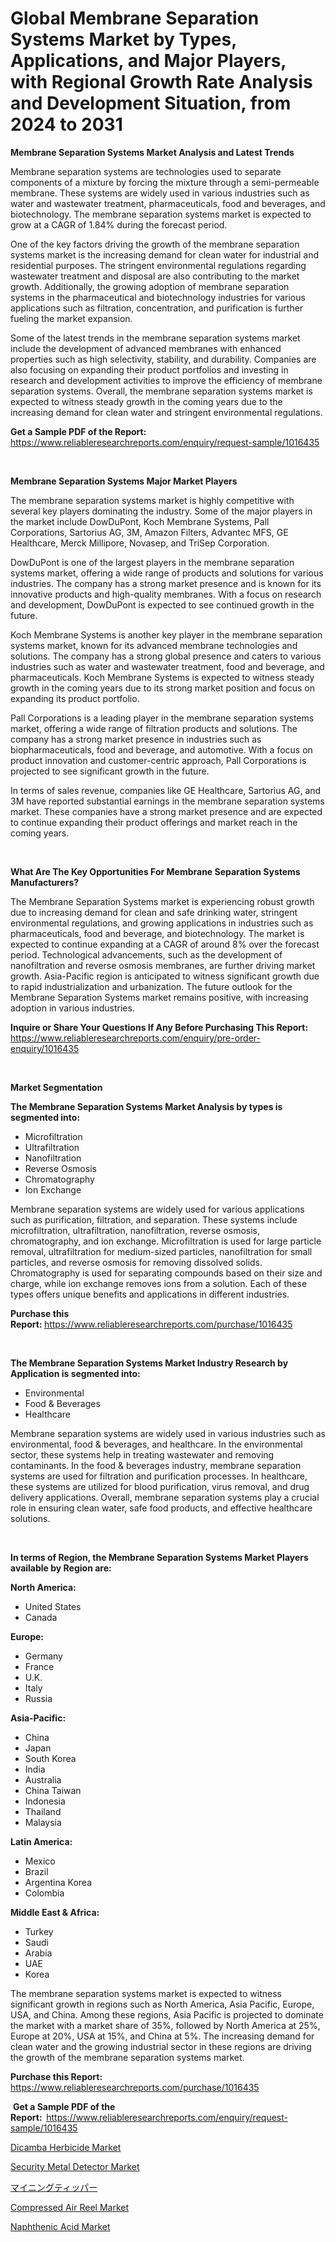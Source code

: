 <p><h1>Global Membrane Separation Systems Market by Types, Applications, and Major Players, with Regional Growth Rate Analysis and Development Situation, from 2024 to 2031</h1></p><p><strong>Membrane Separation Systems Market Analysis and Latest Trends</strong></p>
<p><p>Membrane separation systems are technologies used to separate components of a mixture by forcing the mixture through a semi-permeable membrane. These systems are widely used in various industries such as water and wastewater treatment, pharmaceuticals, food and beverages, and biotechnology. The membrane separation systems market is expected to grow at a CAGR of 1.84% during the forecast period.</p><p>One of the key factors driving the growth of the membrane separation systems market is the increasing demand for clean water for industrial and residential purposes. The stringent environmental regulations regarding wastewater treatment and disposal are also contributing to the market growth. Additionally, the growing adoption of membrane separation systems in the pharmaceutical and biotechnology industries for various applications such as filtration, concentration, and purification is further fueling the market expansion.</p><p>Some of the latest trends in the membrane separation systems market include the development of advanced membranes with enhanced properties such as high selectivity, stability, and durability. Companies are also focusing on expanding their product portfolios and investing in research and development activities to improve the efficiency of membrane separation systems. Overall, the membrane separation systems market is expected to witness steady growth in the coming years due to the increasing demand for clean water and stringent environmental regulations.</p></p>
<p><strong>Get a Sample PDF of the Report:&nbsp;</strong> <a href="https://www.reliableresearchreports.com/enquiry/request-sample/1016435">https://www.reliableresearchreports.com/enquiry/request-sample/1016435</a></p>
<p>&nbsp;</p>
<p><strong>Membrane Separation Systems Major Market Players</strong></p>
<p><p>The membrane separation systems market is highly competitive with several key players dominating the industry. Some of the major players in the market include DowDuPont, Koch Membrane Systems, Pall Corporations, Sartorius AG, 3M, Amazon Filters, Advantec MFS, GE Healthcare, Merck Millipore, Novasep, and TriSep Corporation.</p><p>DowDuPont is one of the largest players in the membrane separation systems market, offering a wide range of products and solutions for various industries. The company has a strong market presence and is known for its innovative products and high-quality membranes. With a focus on research and development, DowDuPont is expected to see continued growth in the future.</p><p>Koch Membrane Systems is another key player in the membrane separation systems market, known for its advanced membrane technologies and solutions. The company has a strong global presence and caters to various industries such as water and wastewater treatment, food and beverage, and pharmaceuticals. Koch Membrane Systems is expected to witness steady growth in the coming years due to its strong market position and focus on expanding its product portfolio.</p><p>Pall Corporations is a leading player in the membrane separation systems market, offering a wide range of filtration products and solutions. The company has a strong market presence in industries such as biopharmaceuticals, food and beverage, and automotive. With a focus on product innovation and customer-centric approach, Pall Corporations is projected to see significant growth in the future.</p><p>In terms of sales revenue, companies like GE Healthcare, Sartorius AG, and 3M have reported substantial earnings in the membrane separation systems market. These companies have a strong market presence and are expected to continue expanding their product offerings and market reach in the coming years.</p></p>
<p>&nbsp;</p>
<p><strong>What Are The Key Opportunities For Membrane Separation Systems Manufacturers?</strong></p>
<p><p>The Membrane Separation Systems market is experiencing robust growth due to increasing demand for clean and safe drinking water, stringent environmental regulations, and growing applications in industries such as pharmaceuticals, food and beverage, and biotechnology. The market is expected to continue expanding at a CAGR of around 8% over the forecast period. Technological advancements, such as the development of nanofiltration and reverse osmosis membranes, are further driving market growth. Asia-Pacific region is anticipated to witness significant growth due to rapid industrialization and urbanization. The future outlook for the Membrane Separation Systems market remains positive, with increasing adoption in various industries.</p></p>
<p><strong>Inquire or Share Your Questions If Any Before Purchasing This Report:</strong> <a href="https://www.reliableresearchreports.com/enquiry/pre-order-enquiry/1016435">https://www.reliableresearchreports.com/enquiry/pre-order-enquiry/1016435</a></p>
<p>&nbsp;</p>
<p><strong>Market Segmentation</strong></p>
<p><strong>The Membrane Separation Systems Market Analysis by types is segmented into:</strong></p>
<p><ul><li>Microfiltration</li><li>Ultrafiltration</li><li>Nanofiltration</li><li>Reverse Osmosis</li><li>Chromatography</li><li>Ion Exchange</li></ul></p>
<p><p>Membrane separation systems are widely used for various applications such as purification, filtration, and separation. These systems include microfiltration, ultrafiltration, nanofiltration, reverse osmosis, chromatography, and ion exchange. Microfiltration is used for large particle removal, ultrafiltration for medium-sized particles, nanofiltration for small particles, and reverse osmosis for removing dissolved solids. Chromatography is used for separating compounds based on their size and charge, while ion exchange removes ions from a solution. Each of these types offers unique benefits and applications in different industries.</p></p>
<p><strong>Purchase this Report:&nbsp;</strong><a href="https://www.reliableresearchreports.com/purchase/1016435">https://www.reliableresearchreports.com/purchase/1016435</a></p>
<p>&nbsp;</p>
<p><strong>The Membrane Separation Systems Market Industry Research by Application is segmented into:</strong></p>
<p><ul><li>Environmental</li><li>Food & Beverages</li><li>Healthcare</li></ul></p>
<p><p>Membrane separation systems are widely used in various industries such as environmental, food & beverages, and healthcare. In the environmental sector, these systems help in treating wastewater and removing contaminants. In the food & beverages industry, membrane separation systems are used for filtration and purification processes. In healthcare, these systems are utilized for blood purification, virus removal, and drug delivery applications. Overall, membrane separation systems play a crucial role in ensuring clean water, safe food products, and effective healthcare solutions.</p></p>
<p>&nbsp;</p>
<p><strong>In terms of Region, the Membrane Separation Systems Market Players available by Region are:</strong></p>
<p>
    <p> <strong> North America: </strong>
        <ul>
            <li>United States</li>
            <li>Canada</li>
        </ul>
        </p> 
    <p> <strong> Europe: </strong>
        <ul>
            <li>Germany</li>
            <li>France</li>
            <li>U.K.</li>
            <li>Italy</li>
            <li>Russia</li>
        </ul>
        </p> 
    <p> <strong> Asia-Pacific: </strong>
        <ul>
            <li>China</li>
            <li>Japan</li>
            <li>South Korea</li>
            <li>India</li>
            <li>Australia</li>
            <li>China Taiwan</li>
            <li>Indonesia</li>
            <li>Thailand</li>
            <li>Malaysia</li>
        </ul>
        </p> 
    <p> <strong> Latin America: </strong>
        <ul>
            <li>Mexico</li>
            <li>Brazil</li>
            <li>Argentina Korea</li>
            <li>Colombia</li>
        </ul>
        </p> 
    <p> <strong> Middle East & Africa: </strong>
        <ul>
            <li>Turkey</li>
            <li>Saudi</li>
            <li>Arabia</li>
            <li>UAE</li>
            <li>Korea</li>
        </ul>
    </p>
    </p>
<p><p>The membrane separation systems market is expected to witness significant growth in regions such as North America, Asia Pacific, Europe, USA, and China. Among these regions, Asia Pacific is projected to dominate the market with a market share of 35%, followed by North America at 25%, Europe at 20%, USA at 15%, and China at 5%. The increasing demand for clean water and the growing industrial sector in these regions are driving the growth of the membrane separation systems market.</p></p>
<p><strong>Purchase this Report: </strong><a href="https://www.reliableresearchreports.com/purchase/1016435">https://www.reliableresearchreports.com/purchase/1016435</a></p>
<p>&nbsp;<strong>Get a Sample PDF of the Report:&nbsp;&nbsp;</strong><a href="https://www.reliableresearchreports.com/enquiry/request-sample/1016435">https://www.reliableresearchreports.com/enquiry/request-sample/1016435</a></p>
<p><strong></strong></p>
<p><p><a href="https://github.com/biheemgalvinlouises6hokrh3h/Market-Research-Report-List-1/blob/main/dicamba-herbicide-market.md">Dicamba Herbicide Market</a></p><p><a href="https://issuu.com/reportprime-2/docs/security-metal-detector-market-size-2030.pptx">Security Metal Detector Market</a></p><p><a href="https://github.com/ihabdkwlxs948/Market-Research-Report-List-1/blob/main/8469059189546.md">マイニングティッパー</a></p><p><a href="https://issuu.com/reportprime-2/docs/compressed-air-reel-market-size-2030.pptx">Compressed Air Reel Market</a></p><p><a href="https://github.com/guneycigdem35/Market-Research-Report-List-2/blob/main/naphthenic-acid-market.md">Naphthenic Acid Market</a></p></p>